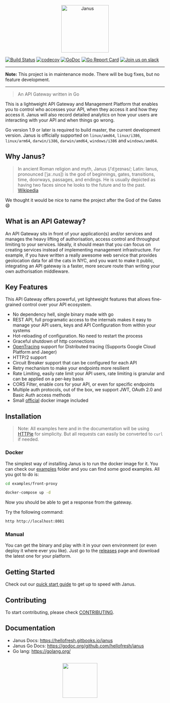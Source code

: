 <p align="center">  
  <img height="150" src="./janus-logo.png"  alt="Janus" title="Janus">
</p>

[![Build Status](https://travis-ci.org/hellofresh/janus.svg?branch=master)](https://travis-ci.org/hellofresh/janus)
[![codecov](https://codecov.io/gh/hellofresh/janus/branch/master/graph/badge.svg)](https://codecov.io/gh/hellofresh/janus)
[![GoDoc](https://godoc.org/github.com/hellofresh/janus?status.svg)](https://godoc.org/github.com/hellofresh/janus)
[![Go Report Card](https://goreportcard.com/badge/github.com/hellofresh/janus)](https://goreportcard.com/report/github.com/hellofresh/janus)
[![Join us on slack](https://janus-slack.herokuapp.com/badge.svg)](https://janus-slack.herokuapp.com/)

---

**Note:** This project is in maintenance mode. There will be bug fixes, but no feature development.

---

> An API Gateway written in Go

This is a lightweight API Gateway and Management Platform that enables you to control who accesses your API, when they access it and how they access it. Janus will also record detailed analytics on how your users are interacting with your API and when things go wrong.

Go version 1.9 or later is required to build master, the current development version. Janus is officially supported on `linux/amd64`, `linux/i386`, `linux/arm64`, `darwin/i386`, `darwin/amd64`, `windows/i386` and `windows/amd64`.

## Why Janus?

> In ancient Roman religion and myth, Janus (/ˈdʒeɪnəs/; Latin: Ianus, pronounced [ˈjaː.nus]) is the god of beginnings,
gates, transitions, time, doorways, passages, and endings. He is usually depicted as having two faces since he
looks to the future and to the past. [Wikipedia](https://en.wikipedia.org/wiki/Janus)

We thought it would be nice to name the project after the God of the Gates :smile:

## What is an API Gateway?

An API Gateway sits in front of your application(s) and/or services and manages the heavy lifting of authorisation,
access control and throughput limiting to your services. Ideally, it should mean that you can focus on creating
services instead of implementing management infrastructure. For example, if you have written a really awesome
web service that provides geolocation data for all the cats in NYC, and you want to make it public,
integrating an API gateway is a faster, more secure route than writing your own authorisation middleware.

## Key Features

This API Gateway offers powerful, yet lightweight features that allows fine-grained control over your API ecosystem.

* No dependency hell, single binary made with go
* REST API, full programatic access to the internals makes it easy to manage your API users, keys and API Configuration from within your systems
* Hot-reloading of configuration. No need to restart the process
* Graceful shutdown of http connections
* [OpenTracing](http://opentracing.io/) support for Distributed tracing (Supports Google Cloud Platform and Jaeger)
* HTTP/2 support
* Circuit Breaker support that can be configured for each API
* Retry mechanism to make your endpoints more resilient
* Rate Limiting, easily rate limit your API users, rate limiting is granular and can be applied on a per-key basis
* CORS Filter, enable cors for your API, or even for specific endpoints
* Multiple auth protocols, out of the box, we support JWT, OAuth 2.0 and Basic Auth access methods
* Small [official](https://quay.io/repository/hellofresh/janus) docker image included

## Installation

> Note: All examples here and in the documentation will be using [HTTPie](https://httpie.org/) for simplicity. But all requests can easily be converted to `curl` if needed.

### Docker

The simplest way of installing Janus is to run the docker image for it. You can check our [examples](/examples) folder and you can find some good examples. All you got to do is:

```sh
cd examples/front-proxy

docker-compose up -d
```

Now you should be able to get a response from the gateway. 

Try the following command:

```sh
http http://localhost:8081
```

### Manual

You can get the binary and play with it in your own environment (or even deploy it where ever you like).
Just go to the [releases](https://github.com/hellofresh/janus/releases) page and download the latest one for your platform.

## Getting Started

Check out our [quick start guide](https://hellofresh.gitbooks.io/janus/quick_start) to get up to speed with Janus.

## Contributing

To start contributing, please check [CONTRIBUTING](CONTRIBUTING.md).

## Documentation

* Janus Docs: https://hellofresh.gitbooks.io/janus
* Janus Go Docs: https://godoc.org/github.com/hellofresh/janus
* Go lang: https://golang.org/

##
<p align="center">
    <a href="https://hellofresh.com" style="text-decoration:none; margin-right:2rem;">
    <img height="110" src="https://www.hellofresh.de/images/hellofresh/press/HelloFresh_Logo.png">
  </a>
</p>
